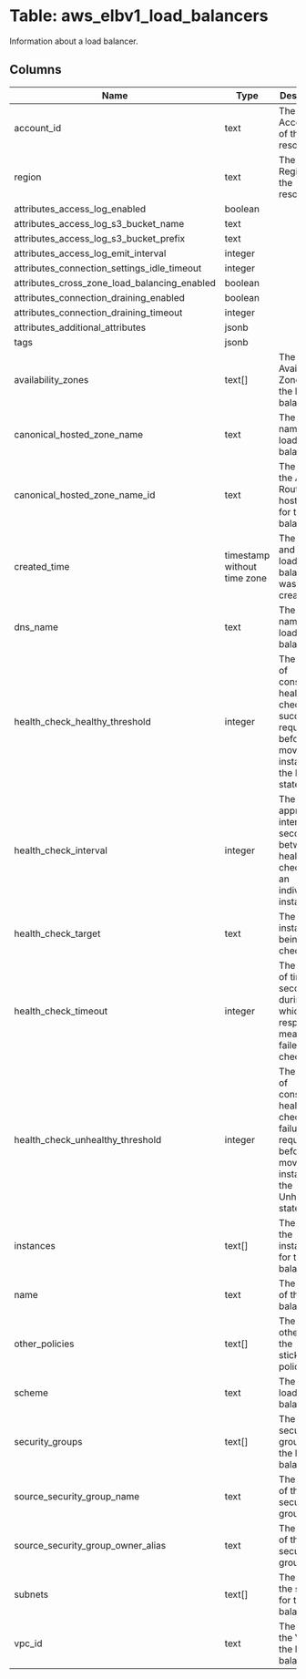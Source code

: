 
# Table: aws_elbv1_load_balancers
Information about a load balancer.
## Columns
| Name        | Type           | Description  |
| ------------- | ------------- | -----  |
|account_id|text|The AWS Account ID of the resource.|
|region|text|The AWS Region of the resource.|
|attributes_access_log_enabled|boolean||
|attributes_access_log_s3_bucket_name|text||
|attributes_access_log_s3_bucket_prefix|text||
|attributes_access_log_emit_interval|integer||
|attributes_connection_settings_idle_timeout|integer||
|attributes_cross_zone_load_balancing_enabled|boolean||
|attributes_connection_draining_enabled|boolean||
|attributes_connection_draining_timeout|integer||
|attributes_additional_attributes|jsonb||
|tags|jsonb||
|availability_zones|text[]|The Availability Zones for the load balancer.|
|canonical_hosted_zone_name|text|The DNS name of the load balancer.|
|canonical_hosted_zone_name_id|text|The ID of the Amazon Route 53 hosted zone for the load balancer.|
|created_time|timestamp without time zone|The date and time the load balancer was created.|
|dns_name|text|The DNS name of the load balancer.|
|health_check_healthy_threshold|integer|The number of consecutive health checks successes required before moving the instance to the Healthy state.|
|health_check_interval|integer|The approximate interval, in seconds, between health checks of an individual instance.|
|health_check_target|text|The instance being checked.|
|health_check_timeout|integer|The amount of time, in seconds, during which no response means a failed health check.|
|health_check_unhealthy_threshold|integer|The number of consecutive health check failures required before moving the instance to the Unhealthy state.|
|instances|text[]|The IDs of the instances for the load balancer.|
|name|text|The name of the load balancer.|
|other_policies|text[]|The policies other than the stickiness policies.|
|scheme|text|The type of load balancer.|
|security_groups|text[]|The security groups for the load balancer.|
|source_security_group_name|text|The name of the security group.|
|source_security_group_owner_alias|text|The owner of the security group.|
|subnets|text[]|The IDs of the subnets for the load balancer.|
|vpc_id|text|The ID of the VPC for the load balancer.|

